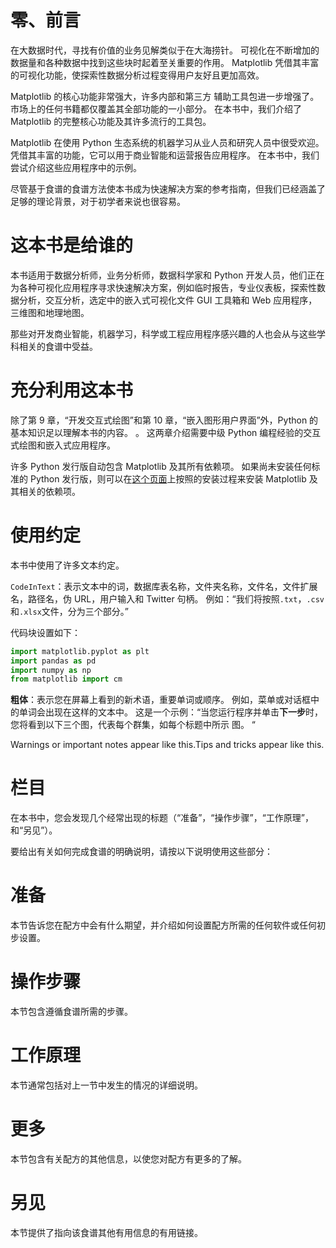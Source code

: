 # 零、前言

在大数据时代，寻找有价值的业务见解类似于在大海捞针。 可视化在不断增加的数据量和各种数据中找到这些块时起着至关重要的作用。 Matplotlib 凭借其丰富的可视化功能，使探索性数据分析过程变得用户友好且更加高效。

Matplotlib 的核心功能非常强大，许多内部和第三方 辅助工具包进一步增强了。 市场上的任何书籍都仅覆盖其全部功能的一小部分。 在本书中，我们介绍了 Matplotlib 的完整核心功能及其许多流行的工具包。

Matplotlib 在使用 Python 生态系统的机器学习从业人员和研究人员中很受欢迎。 凭借其丰富的功能，它可以用于商业智能和运营报告应用程序。 在本书中，我们尝试介绍这些应用程序中的示例。

尽管基于食谱的食谱方法使本书成为快速解决方案的参考指南，但我们已经涵盖了足够的理论背景，对于初学者来说也很容易。

# 这本书是给谁的

本书适用于数据分析师，业务分析师，数据科学家和 Python 开发人员，他们正在为各种可视化应用程序寻求快速解决方案，例如临时报告，专业仪表板，探索性数据分析，交互分析，选定中的嵌入式可视化文件 GUI 工具箱和 Web 应用程序，三维图和地理地图。

那些对开发商业智能，机器学习，科学或工程应用程序感兴趣的人也会从与这些学科相关的食谱中受益。

# 充分利用这本书

除了第 9 章，“开发交互式绘图”和第 10 章，“嵌入图形用户界面”外，Python 的基本知识足以理解本书的内容。 。 这两章介绍需要中级 Python 编程经验的交互式绘图和嵌入式应用程序。

许多 Python 发行版自动包含 Matplotlib 及其所有依赖项。 如果尚未安装任何标准的 Python 发行版，则可以在[这个页面](https://matplotlib.org/users/installing.html)上按照的安装过程来安装 Matplotlib 及其相关的依赖项。

# 使用约定

本书中使用了许多文本约定。

`CodeInText`：表示文本中的词，数据库表名称，文件夹名称，文件名，文件扩展名，路径名，伪 URL，用户输入和 Twitter 句柄。 例如：“我们将按照`.txt`，`.csv`和`.xlsx`文件，分为三个部分。”

代码块设置如下：

```py
import matplotlib.pyplot as plt
import pandas as pd
import numpy as np
from matplotlib import cm
```

**粗体**：表示您在屏幕上看到的新术语，重要单词或顺序。 例如，菜单或对话框中的单词会出现在这样的文本中。 这是一个示例：“当您运行程序并单击**下一步**时，您将看到以下三个图，代表每个群集，如每个标题中所示 图。 “

Warnings or important notes appear like this.Tips and tricks appear like this.

# 栏目

在本书中，您会发现几个经常出现的标题（“准备”，“操作步骤”，“工作原理”，和“另见”）。

要给出有关如何完成食谱的明确说明，请按以下说明使用这些部分：

# 准备

本节告诉您在配方中会有什么期望，并介绍如何设置配方所需的任何软件或任何初步设置。

# 操作步骤

本节包含遵循食谱所需的步骤。

# 工作原理

本节通常包括对上一节中发生的情况的详细说明。

# 更多

本节包含有关配方的其他信息，以使您对配方有更多的了解。

# 另见

本节提供了指向该食谱其他有用信息的有用链接。


